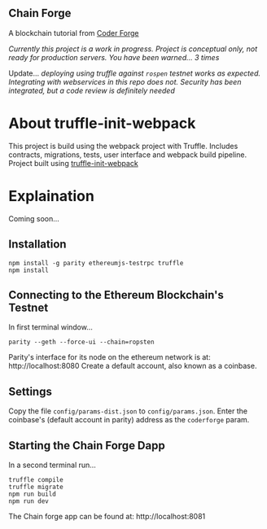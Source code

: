 ## Chain Forge

A blockchain tutorial from [Coder Forge](http://coderforge.io)

*Currently this project is a work in progress.*
*Project is conceptual only, not ready for production servers.*
*You have been warned... 3 times*

Update...
*deploying using truffle against `rospen` testnet works as expected. Integrating
with webservices in this repo does not. Security has been integrated, but a
code review is definitely needed*

# About truffle-init-webpack

This project is build using the webpack project with Truffle. Includes contracts, migrations, tests, user interface and webpack build pipeline.
Project built using [truffle-init-webpack](https://github.com/trufflesuite/truffle-init-webpack)

# Explaination

Coming soon...

## Installation

```
npm install -g parity ethereumjs-testrpc truffle
npm install
```

## Connecting to the Ethereum Blockchain's Testnet

In first terminal window...
```
parity --geth --force-ui --chain=ropsten
```

Parity's interface for its node on the ethereum network is at: http://localhost:8080
Create a default account, also known as a coinbase.

## Settings

Copy the file `config/params-dist.json` to `config/params.json`.
Enter the coinbase's (default account in parity) address as the `coderforge`
param.

## Starting the Chain Forge Dapp

In a second terminal run...
```
truffle compile
truffle migrate
npm run build
npm run dev
```

The Chain forge app can be found at: http://localhost:8081
